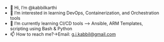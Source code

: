 - 👋 Hi, I’m @kabbilkarthi         
- 👀 I’m interested in learning DevOps, Containerization, and Orchestration tools
- 🌱 I’m currently learning CI/CD tools --> Ansible, ARM Templates, scripting using Bash & Python 
- 📫 How to reach me?->Email: g.i.kabbil@gmail.com

<!---
kabbilkarthi/kabbilkarthi is a ✨ special ✨ repository because its `README.md` (this file) appears on your GitHub profile.
You can click the Preview link to take a look at your changes.
--->
